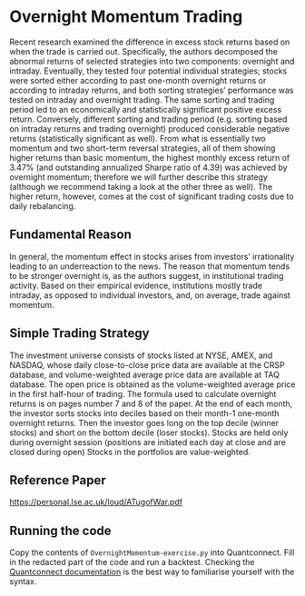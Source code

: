 # Overnight Momentum Trading
Recent research examined the difference in excess stock returns based on when the trade is carried out. Specifically, the authors decomposed the abnormal returns of selected strategies into two components: overnight and intraday. Eventually, they tested four potential individual strategies; stocks were sorted either according to past one-month overnight returns or according to intraday returns, and both sorting strategies’ performance was tested on intraday and overnight trading. The same sorting and trading period led to an economically and statistically significant positive excess return. Conversely, different sorting and trading period (e.g. sorting based on intraday returns and trading overnight) produced considerable negative returns (statistically significant as well). From what is essentially two momentum and two short-term reversal strategies, all of them showing higher returns than basic momentum, the highest monthly excess return of 3.47% (and outstanding annualized Sharpe ratio of 4.39) was achieved by overnight momentum; therefore we will further describe this strategy (although we recommend taking a look at the other three as well). The higher return, however, comes at the cost of significant trading costs due to daily rebalancing.

## Fundamental Reason
In general, the momentum effect in stocks arises from investors’ irrationality leading to an underreaction to the news. The reason that momentum tends to be stronger overnight is, as the authors suggest, in institutional trading activity. Based on their empirical evidence, institutions mostly trade intraday, as opposed to individual investors, and, on average, trade against momentum.

## Simple Trading Strategy
The investment universe consists of stocks listed at NYSE, AMEX, and NASDAQ, whose daily close-to-close price data are available at the CRSP database, and volume-weighted average price data are available at TAQ database. The open price is obtained as the volume-weighted average price in the first half-hour of trading. The formula used to calculate overnight returns is on pages number 7 and 8 of the paper. At the end of each month, the investor sorts stocks into deciles based on their month-1 one-month overnight returns. Then the investor goes long on the top decile (winner stocks) and short on the bottom decile (loser stocks). Stocks are held only during overnight session (positions are initiated each day at close and are closed during open) Stocks in the portfolios are value-weighted.

## Reference Paper
https://personal.lse.ac.uk/loud/ATugofWar.pdf

## Running the code
Copy the contents of `OvernightMomentum-exercise.py` into Quantconnect. Fill in the redacted part of the code and run a backtest. Checking the [Quantconnect documentation](https://www.quantconnect.com/docs/v2/) is the best way to familiarise yourself with the syntax.
